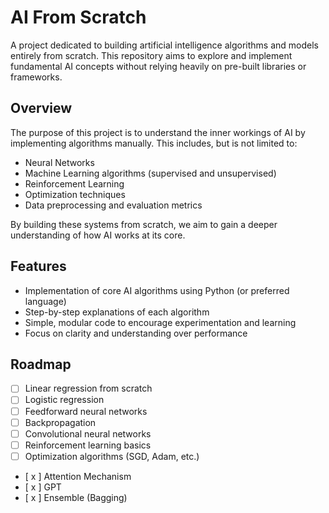# AI From Scratch

A project dedicated to building artificial intelligence algorithms and models entirely from scratch. This repository aims to explore and implement fundamental AI concepts without relying heavily on pre-built libraries or frameworks.

## Overview

The purpose of this project is to understand the inner workings of AI by implementing algorithms manually. This includes, but is not limited to:

* Neural Networks
* Machine Learning algorithms (supervised and unsupervised)
* Reinforcement Learning
* Optimization techniques
* Data preprocessing and evaluation metrics

By building these systems from scratch, we aim to gain a deeper understanding of how AI works at its core.

## Features

* Implementation of core AI algorithms using Python (or preferred language)
* Step-by-step explanations of each algorithm
* Simple, modular code to encourage experimentation and learning
* Focus on clarity and understanding over performance


## Roadmap

* [ ] Linear regression from scratch
* [ ] Logistic regression
* [ ] Feedforward neural networks
* [ ] Backpropagation
* [ ] Convolutional neural networks
* [ ] Reinforcement learning basics
* [ ] Optimization algorithms (SGD, Adam, etc.)
* [ x ] Attention Mechanism
* [ x ] GPT
* [ x ] Ensemble (Bagging)

